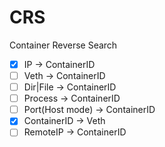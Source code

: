 # CRS

Container Reverse Search

- [x] IP -> ContainerID
- [ ] Veth -> ContainerID
- [ ] Dir|File -> ContainerID
- [ ] Process -> ContainerID
- [ ] Port(Host mode) -> ContainerID
- [x] ContainerID -> Veth
- [ ] RemoteIP -> ContainerID
